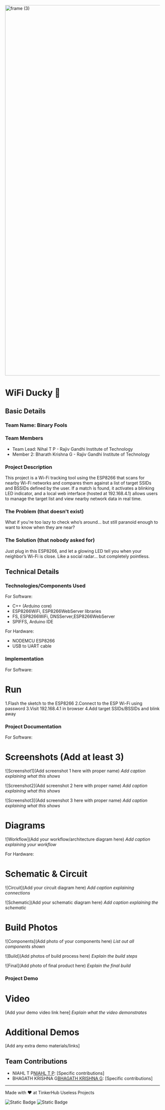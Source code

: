 <img width="3188" height="1202" alt="frame (3)" src="https://github.com/user-attachments/assets/517ad8e9-ad22-457d-9538-a9e62d137cd7" />


# WiFi Ducky 🎯 


## Basic Details
### Team Name: Binary Fools


### Team Members
- Team Lead: Nihal T P - Rajiv Gandhi Institute of Technology
- Member 2: Bharath Krishna G - Rajiv Gandhi Institute of Technology

### Project Description
This project is a Wi-Fi tracking tool using the ESP8266 that scans for nearby Wi-Fi networks and compares them against a list of target SSIDs and BSSIDs defined by the user. If a match is found, it activates a blinking LED indicator, and a local web interface (hosted at 192.168.4.1) allows users to manage the target list and view nearby network data in real time.

### The Problem (that doesn't exist)
What if you're too lazy to check who’s around... but still paranoid enough to want to know when they are near?

### The Solution (that nobody asked for)
Just plug in this ESP8266, and let a glowing LED tell you when your neighbor’s Wi-Fi is close. Like a social radar… but completely pointless.

## Technical Details
### Technologies/Components Used
For Software:
- C++ (Arduino core)
- ESP8266WiFi, ESP8266WebServer libraries
- FS, ESP8266WiFi, DNSServer,ESP8266WebServer 
- SPIFFS, Arduino IDE

For Hardware:
- NODEMCU ESP8266 
- USB to UART cable

### Implementation
For Software:
# Run

1.Flash the sketch to the ESP8266
2.Connect to the ESP Wi-Fi using password
3.Visit 192.168.4.1 in browser
4.Add target SSIDs/BSSIDs and blink away

### Project Documentation
For Software:

# Screenshots (Add at least 3)
![Screenshot1](Add screenshot 1 here with proper name)
*Add caption explaining what this shows*

![Screenshot2](Add screenshot 2 here with proper name)
*Add caption explaining what this shows*

![Screenshot3](Add screenshot 3 here with proper name)
*Add caption explaining what this shows*

# Diagrams
![Workflow](Add your workflow/architecture diagram here)
*Add caption explaining your workflow*

For Hardware:

# Schematic & Circuit
![Circuit](Add your circuit diagram here)
*Add caption explaining connections*

![Schematic](Add your schematic diagram here)
*Add caption explaining the schematic*

# Build Photos
![Components](Add photo of your components here)
*List out all components shown*

![Build](Add photos of build process here)
*Explain the build steps*

![Final](Add photo of final product here)
*Explain the final build*

### Project Demo
# Video
[Add your demo video link here]
*Explain what the video demonstrates*

# Additional Demos
[Add any extra demo materials/links]

## Team Contributions
- NIAHL T P[NIAHL T P](https://github.com/nihaltp): [Specific contributions]
- BHAGATH KRISHNA G[BHAGATH KRISHNA G](https://github.com/Bhagath-Kris07): [Specific contributions]

---
Made with ❤️ at TinkerHub Useless Projects 

![Static Badge](https://img.shields.io/badge/TinkerHub-24?color=%23000000&link=https%3A%2F%2Fwww.tinkerhub.org%2F)
![Static Badge](https://img.shields.io/badge/UselessProjects--25-25?link=https%3A%2F%2Fwww.tinkerhub.org%2Fevents%2FQ2Q1TQKX6Q%2FUseless%2520Projects)



